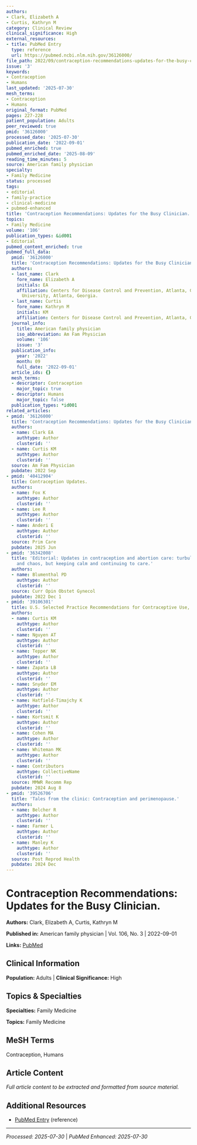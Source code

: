 ```yaml
---
authors:
- Clark, Elizabeth A
- Curtis, Kathryn M
category: Clinical Review
clinical_significance: High
external_resources:
- title: PubMed Entry
  type: reference
  url: https://pubmed.ncbi.nlm.nih.gov/36126000/
file_path: 2022/09/contraception-recommendations-updates-for-the-busy-clinician.md
issue: '3'
keywords:
- Contraception
- Humans
last_updated: '2025-07-30'
mesh_terms:
- Contraception
- Humans
original_format: PubMed
pages: 227-228
patient_population: Adults
peer_reviewed: true
pmid: '36126000'
processed_date: '2025-07-30'
publication_date: '2022-09-01'
pubmed_enriched: true
pubmed_enriched_date: '2025-08-09'
reading_time_minutes: 5
source: American family physician
specialty:
- Family Medicine
status: processed
tags:
- editorial
- family-practice
- clinical-medicine
- pubmed-enhanced
title: 'Contraception Recommendations: Updates for the Busy Clinician.'
topics:
- Family Medicine
volume: '106'
publication_types: &id001
- Editorial
pubmed_content_enriched: true
pubmed_full_data:
  pmid: '36126000'
  title: 'Contraception Recommendations: Updates for the Busy Clinician.'
  authors:
  - last_name: Clark
    fore_name: Elizabeth A
    initials: EA
    affiliation: Centers for Disease Control and Prevention, Atlanta, Georgia; Emory
      University, Atlanta, Georgia.
  - last_name: Curtis
    fore_name: Kathryn M
    initials: KM
    affiliation: Centers for Disease Control and Prevention, Atlanta, Georgia.
  journal_info:
    title: American family physician
    iso_abbreviation: Am Fam Physician
    volume: '106'
    issue: '3'
  publication_info:
    year: '2022'
    month: 09
    full_date: '2022-09-01'
  article_ids: {}
  mesh_terms:
  - descriptor: Contraception
    major_topic: true
  - descriptor: Humans
    major_topic: false
  publication_types: *id001
related_articles:
- pmid: '36126000'
  title: 'Contraception Recommendations: Updates for the Busy Clinician.'
  authors:
  - name: Clark EA
    authtype: Author
    clusterid: ''
  - name: Curtis KM
    authtype: Author
    clusterid: ''
  source: Am Fam Physician
  pubdate: 2022 Sep
- pmid: '40412904'
  title: Contraception Updates.
  authors:
  - name: Fox K
    authtype: Author
    clusterid: ''
  - name: Lee R
    authtype: Author
    clusterid: ''
  - name: Anderi E
    authtype: Author
    clusterid: ''
  source: Prim Care
  pubdate: 2025 Jun
- pmid: '36342008'
  title: 'Editorial: Updates in contraception and abortion care: turbulence, upheaval,
    and chaos, but keeping calm and continuing to care.'
  authors:
  - name: Blumenthal PD
    authtype: Author
    clusterid: ''
  source: Curr Opin Obstet Gynecol
  pubdate: 2022 Dec 1
- pmid: '39106301'
  title: U.S. Selected Practice Recommendations for Contraceptive Use, 2024.
  authors:
  - name: Curtis KM
    authtype: Author
    clusterid: ''
  - name: Nguyen AT
    authtype: Author
    clusterid: ''
  - name: Tepper NK
    authtype: Author
    clusterid: ''
  - name: Zapata LB
    authtype: Author
    clusterid: ''
  - name: Snyder EM
    authtype: Author
    clusterid: ''
  - name: Hatfield-Timajchy K
    authtype: Author
    clusterid: ''
  - name: Kortsmit K
    authtype: Author
    clusterid: ''
  - name: Cohen MA
    authtype: Author
    clusterid: ''
  - name: Whiteman MK
    authtype: Author
    clusterid: ''
  - name: Contributors
    authtype: CollectiveName
    clusterid: ''
  source: MMWR Recomm Rep
  pubdate: 2024 Aug 8
- pmid: '39526706'
  title: 'Tales from the clinic: Contraception and perimenopause.'
  authors:
  - name: Belcher R
    authtype: Author
    clusterid: ''
  - name: Farmer L
    authtype: Author
    clusterid: ''
  - name: Manley K
    authtype: Author
    clusterid: ''
  source: Post Reprod Health
  pubdate: 2024 Dec
---
```


# Contraception Recommendations: Updates for the Busy Clinician.

**Authors:** Clark, Elizabeth A, Curtis, Kathryn M

**Published in:** American family physician | Vol. 106, No. 3 | 2022-09-01

**Links:** [PubMed](https://pubmed.ncbi.nlm.nih.gov/36126000/)

## Clinical Information

**Population:** Adults | **Clinical Significance:** High

## Topics & Specialties

**Specialties:** Family Medicine

**Topics:** Family Medicine

## MeSH Terms

Contraception, Humans

## Article Content

*Full article content to be extracted and formatted from source material.*

## Additional Resources

- [PubMed Entry](https://pubmed.ncbi.nlm.nih.gov/36126000/) (reference)

---

*Processed: 2025-07-30* | *PubMed Enhanced: 2025-07-30*
